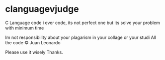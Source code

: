 # clanguagevjudge
C Language code i ever code, its not perfect one but its solve your problem with minimum time

Im not responsibility about your plagarism in your collage or your studi
All the code © Juan Leonardo

Please use it wisely
Thanks.
